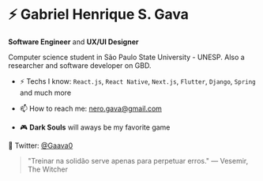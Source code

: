 # ⚡ Gabriel Henrique S. Gava

**Software Engineer** and **UX/UI Designer** 

Computer science student in São Paulo State University - UNESP. Also a researcher and software developer on GBD. 

- ⚡ Techs I know: ```React.js```, ```React Native```, ```Next.js```, ```Flutter```, ```Django```, ```Spring``` and much more

- 📫 How to reach me: nero.gava@gmail.com

- 🎮 **Dark Souls** will aways be my favorite game

🚀 Twitter: [@Gaava0](https://twitter.com/Gaava0)

> "Treinar na solidão serve apenas para perpetuar erros."
> ― Vesemir, The Witcher
